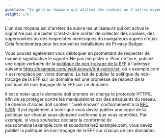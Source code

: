 ```yaml
---
question: "Je gère un domaine qui utilise des cookies ou d'autres moyens de suivi. Comment puis-je empêcher Privacy Badger de me bloquer ?"
weight: 170
---
```


L'un des moyens est d'arrêter de suivre les utilisateurs qui ont activé le signal Ne pas me pister (c'est-à-dire arrêter de collecter des cookies, des supercookies ou des empreintes numériques du navigateurs auprès d'eux). Cela fonctionnera pour les nouvelles installations de Privacy Badger.

Vous pouvez également vous débloquer en promettant de respecter de manière significative le signal « Ne pas me pister ». Pour ce faire, publiez une copie _verbatim_ de la [politique de non-traçage de la EFF](https://www.eff.org/dnt-policy) à l'adresse suivante https://example.com/.well-known/dnt-policy.txt, où « exemple.com » est remplacé par votre domaine. Le fait de publier la politique de non-traçage de la EFF sur un domaine est une promesse de respect de la politique de non-traçage de la EFF par ce domaine.

Il est à noter que le domaine doit prendre en charge le protocole HTTPS, afin de se protéger contre les manipulations par des attaquants du réseau. Le chemin d'accès doit contenir ".well-known" conformément à la [RFC 5785](https://tools.ietf.org/html/rfc5785). Il est également à noter que vous devez publier une copie de la politique sur chaque sous-domaine conforme que vous contrôlez. Par exemple, si vous souhaitez déclarer la conformité de sousdomaine1.example.com et sousdomaine2.example.com, vous devez publier la politique de non-traçage de la EFF sur chacun de ces domaines.
